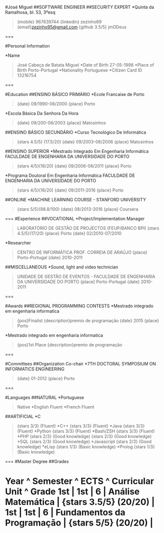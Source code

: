 #José Miguel
##SOFTWARE ENGINEER
##SECURITY EXPERT
*Quinta da Ramalhosa, bl. 53, 3ºesq
>{mobile} 967639744
>{linkedin} zezinho69
>{email}zezinho95@gmail.com
>{github 3.5/5} jmODeus

===

#Personal Information

*Name
>José Cabeça de Batata Miguel
*Date of Birth
>27-05-1998
*Place of Birth
>Porto-Portugal
*Nationality
>Portuguese
*Citizen Card ID 
>13216754

===

#Education
##ENSINO BÁSICO PRIMÁRIO
*Ecole Francaise de Porto
>{date} 09\/1990-06\/2000
>{place} Porto


*Escola Básica Da Senhora Da Hora
>{date} 09\/200-06\/2003
>{place} Matosinhos

##ENSINO BÁSICO SECUNDÁRIO
*Curso Tecnológico De Informática
>{stars 4.5/5} (17.5\/20)
>{date} 09\/2003-06\/2006
>{place} Matosinhos

##ENSINO SUPERIOR
*Mestrado Integrado Em Engenharia Informática FACULDADE DE ENGENHARIA DA UNIVERSIDADE DO PORTO
>{stars 4/5}(16\/20)
>{date} 09\/2006-06\/2011
>{place} Porto


*Programa Doutoral Em Engenharia Informática FACULDADE DE ENGENHARIA DA UNIVERSIDADE DO PORTO
>{stars 4/5}(16\/20)
>{date} 09\/2011-2016
>{place} Porto

##ONLINE
*MACHINE LEARNING COURSE - STANFORD UNIVERSITY
>{stars 5/5}(98.8\/100)
>{date} 08\/2013-2016
>{place} Coursera

===
#Experience
##VOCATIONAL
*Project\/Implementation Manager
>LABORATÓRIO DE GESTÃO DE PROJECTOS (FEUP\/BANCO BPI)
>{stars 4.5/5}(17\/20)
>{place} Porto
>{date} 02\/2010-07\/2010


*Researcher
>CENTRO DE INFORMÁTICA PROF. CORREIA DE ARAÚJO
>{place} Porto-Portugal
>{date} 2010-2011


##MISCELLANEOUS
*Sound, light and video technician
>UNIDADE DE GESTÃO DE EVENTOS - FACULDADE DE ENGENHARIA DA UNIVERSIDADE DO PORTO
>{place} Porto-Portugal
>{date} 2010-2011



===

#Awards
##REGIONAL PROGRAMMING CONTESTS
*Mestrado integrado em engenharia informatica
>{pos}Finalist
>{description}premio de programação
>{date} 2015
>{place} Porto

*Mestrado integrado em engenharia informatica
>{pos}1st Place
>{description}premio de programação

===

#Committees
##Organization Co-chair
*7TH DOCTORAL SYMPOSIUM ON INFORMATICS ENGINEERING
>{date} 01-2012
>{place} Porto

===

#Languages
##NATURAL
*Portuguese 
>Native
*English 
>Fluent
*French 
>Fluent

##ARTIFICIAL
*C
>{stars 3/3} (Fluent)
*C++ 
>{stars 3/3} (Fluent)
*Java
>{stars 3/3} (Fluent)
*Python 
>{stars 3/3} (Fluent)
*Bash\/ZSH
>{stars 3/3} (Fluent)
*PHP 
>{stars 2/3} (Good knowledge)
>{stars 2/3} (Good knowledge)
*SQL
>{stars 2/3} (Good knowledge)
*Javascript
>{stars 2/3} (Good knowledge)
*eLisp 
>{stars 1/3} (Basic knowledge)
*Prolog 
>{stars 1/3} (Basic knowledge)

===
#Master Degree
##Grades

Year ^ Semester ^ ECTS ^ Curricular Unit ^ Grade
1st | 1st | 6 | Análise Matemática | {stars 3.5/5} (20\/20) |
1st | 1st | 6 | Fundamentos da Programação | {stars 5/5} (20\/20) |
===
